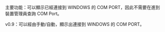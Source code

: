 主要功能：可以顯示已經連接到 WINDOWS 的 COM PORT，因此不需要在進到裝置管理員查詢 COM Port。

v0.9：可以經由手動/自動，顯示出連接到 WINDOWS 的 COM PORT。